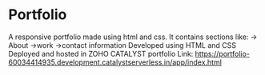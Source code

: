 # Portfolio
A responsive portfolio made using html and css.
It contains sections like:
          -> About
          ->work
          ->contact information
Developed using HTML and CSS 
Deployed and hosted in ZOHO CATALYST
portfolio Link:
https://portfolio-60034414935.development.catalystserverless.in/app/index.html

